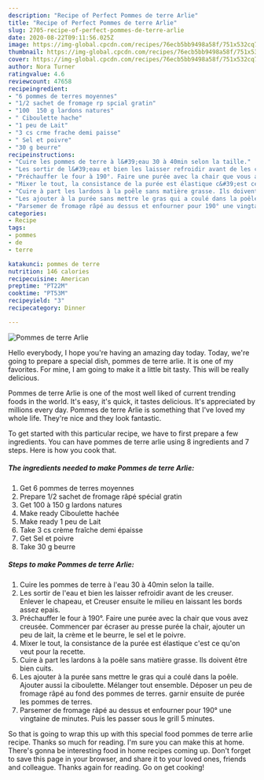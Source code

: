 ```yaml
---
description: "Recipe of Perfect Pommes de terre Arlie"
title: "Recipe of Perfect Pommes de terre Arlie"
slug: 2705-recipe-of-perfect-pommes-de-terre-arlie
date: 2020-08-22T09:11:56.025Z
image: https://img-global.cpcdn.com/recipes/76ecb5bb9498a58f/751x532cq70/pommes-de-terre-arlie-photo-principale-de-la-recette.jpg
thumbnail: https://img-global.cpcdn.com/recipes/76ecb5bb9498a58f/751x532cq70/pommes-de-terre-arlie-photo-principale-de-la-recette.jpg
cover: https://img-global.cpcdn.com/recipes/76ecb5bb9498a58f/751x532cq70/pommes-de-terre-arlie-photo-principale-de-la-recette.jpg
author: Nora Turner
ratingvalue: 4.6
reviewcount: 47658
recipeingredient:
- "6 pommes de terres moyennes"
- "1/2 sachet de fromage rp spcial gratin"
- "100  150 g lardons natures"
- " Ciboulette hache"
- "1 peu de Lait"
- "3 cs crme frache demi paisse"
- " Sel et poivre"
- "30 g beurre"
recipeinstructions:
- "Cuire les pommes de terre à l&#39;eau 30 à 40min selon la taille."
- "Les sortir de l&#39;eau et bien les laisser refroidir avant de les creuser. Enlever le chapeau, et Creuser ensuite le milieu en laissant les bords assez epais."
- "Préchauffer le four à 190°. Faire une purée avec la chair que vous avez creusée. Commencer par écraser au presse purée la chair, ajouter un peu de lait, la crème et le beurre, le sel et le poivre."
- "Mixer le tout, la consistance de la purée est élastique c&#39;est ce qu&#39;on veut pour la recette."
- "Cuire à part les lardons à la poêle sans matière grasse. Ils doivent être bien cuits."
- "Les ajouter à la purée sans mettre le gras qui a coulé dans la poêle. Ajouter aussi la ciboulette. Mélanger tout ensemble. Déposer un peu de fromage râpé au fond des pommes de terres. garnir ensuite de purée les pommes de terres."
- "Parsemer de fromage râpé au dessus et enfourner pour 190° une vingtaine de minutes. Puis les passer sous le grill 5 minutes."
categories:
- Recipe
tags:
- pommes
- de
- terre

katakunci: pommes de terre 
nutrition: 146 calories
recipecuisine: American
preptime: "PT22M"
cooktime: "PT53M"
recipeyield: "3"
recipecategory: Dinner

---
```



![Pommes de terre Arlie](https://img-global.cpcdn.com/recipes/76ecb5bb9498a58f/751x532cq70/pommes-de-terre-arlie-photo-principale-de-la-recette.jpg)

Hello everybody, I hope you're having an amazing day today. Today, we're going to prepare a special dish, pommes de terre arlie. It is one of my favorites. For mine, I am going to make it a little bit tasty. This will be really delicious.



Pommes de terre Arlie is one of the most well liked of current trending foods in the world. It's easy, it's quick, it tastes delicious. It's appreciated by millions every day. Pommes de terre Arlie is something that I've loved my whole life. They're nice and they look fantastic.


To get started with this particular recipe, we have to first prepare a few ingredients. You can have pommes de terre arlie using 8 ingredients and 7 steps. Here is how you cook that.

<!--inarticleads1-->

##### The ingredients needed to make Pommes de terre Arlie:

1. Get 6 pommes de terres moyennes
1. Prepare 1/2 sachet de fromage râpé spécial gratin
1. Get 100 à 150 g lardons natures
1. Make ready  Ciboulette hachée
1. Make ready 1 peu de Lait
1. Take 3 cs crème fraîche demi épaisse
1. Get  Sel et poivre
1. Take 30 g beurre




<!--inarticleads2-->

##### Steps to make Pommes de terre Arlie:

1. Cuire les pommes de terre à l&#39;eau 30 à 40min selon la taille.
1. Les sortir de l&#39;eau et bien les laisser refroidir avant de les creuser. Enlever le chapeau, et Creuser ensuite le milieu en laissant les bords assez epais.
1. Préchauffer le four à 190°. Faire une purée avec la chair que vous avez creusée. Commencer par écraser au presse purée la chair, ajouter un peu de lait, la crème et le beurre, le sel et le poivre.
1. Mixer le tout, la consistance de la purée est élastique c&#39;est ce qu&#39;on veut pour la recette.
1. Cuire à part les lardons à la poêle sans matière grasse. Ils doivent être bien cuits.
1. Les ajouter à la purée sans mettre le gras qui a coulé dans la poêle. Ajouter aussi la ciboulette. Mélanger tout ensemble. Déposer un peu de fromage râpé au fond des pommes de terres. garnir ensuite de purée les pommes de terres.
1. Parsemer de fromage râpé au dessus et enfourner pour 190° une vingtaine de minutes. Puis les passer sous le grill 5 minutes.




So that is going to wrap this up with this special food pommes de terre arlie recipe. Thanks so much for reading. I'm sure you can make this at home. There's gonna be interesting food in home recipes coming up. Don't forget to save this page in your browser, and share it to your loved ones, friends and colleague. Thanks again for reading. Go on get cooking!
